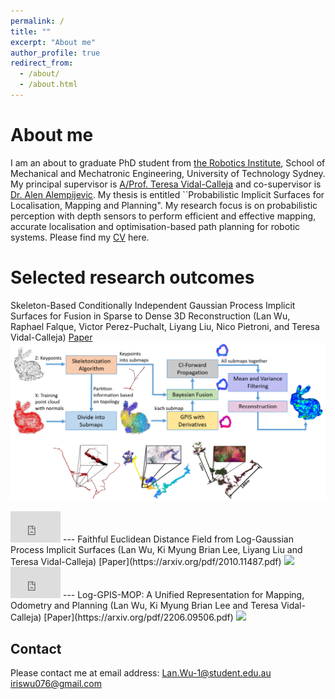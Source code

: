 ```yaml
---
permalink: /
title: ""
excerpt: "About me"
author_profile: true
redirect_from: 
  - /about/
  - /about.html
---
```


About me
======
I am an about to graduate PhD student from [the Robotics Institute](https://www.uts.edu.au/research/robotics-institute), School of Mechanical and Mechatronic Engineering, University of Technology Sydney. My principal supervisor is [A/Prof. Teresa Vidal-Calleja](https://profiles.uts.edu.au/Teresa.VidalCalleja) and co-supervisor is [Dr. Alen Alempijevic](https://profiles.uts.edu.au/alen.alempijevic). My thesis is entitled ``Probabilistic Implicit Surfaces for Localisation, Mapping and Planning". My research focus is on probabilistic perception with depth sensors to perform efficient and effective mapping, accurate localisation and optimisation-based path planning for robotic systems. Please find my [CV](https://drive.google.com/file/d/1X0TZjD-LzmnslNrNC6BWWqwjPeGUFBrt/view?usp=sharing) here.

Selected research outcomes
======
Skeleton-Based Conditionally Independent Gaussian Process Implicit Surfaces for Fusion in Sparse to Dense 3D Reconstruction (Lan Wu, Raphael Falque, Victor Perez-Puchalt, Liyang Liu, Nico Pietroni, and Teresa Vidal-Calleja) [Paper](https://ieeexplore.ieee.org/abstract/document/8968326)  
<img width="800" src='/images/Skeleton.png'>  
<iframe width="80" height = "50"  src="https://www.youtube.com/watch?v=4T85RcNuijQ " frameborder="0" allow="autoplay; encrypted-media" allowfullscreen></iframe>    
--- 
Faithful Euclidean Distance Field from Log-Gaussian Process Implicit Surfaces (Lan Wu, Ki Myung Brian Lee, Liyang Liu and Teresa Vidal-Calleja) [Paper](https://arxiv.org/pdf/2010.11487.pdf)  
<img width="800" src='/images/LogGPIS.JPG'>  
<iframe width="80" height = "50"   src="https://www.youtube.com/watch?v=mypDDuTcrTA&t=574s " frameborder="0" allow="autoplay; encrypted-media" allowfullscreen></iframe>    
---  
Log-GPIS-MOP: A Unified Representation for Mapping, Odometry and Planning (Lan Wu, Ki Myung Brian Lee and Teresa Vidal-Calleja) [Paper](https://arxiv.org/pdf/2206.09506.pdf)  
<img width="800" src='/images/LogGPISMop.JPG'>  



Contact
------
Please contact me at email address: Lan.Wu-1@student.edu.au iriswu076@gmail.com
